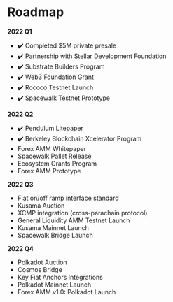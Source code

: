 # Roadmap

**2022 Q1**

* ✔️ Completed $5M private presale&#x20;
* ✔️ Partnership with Stellar Development Foundation&#x20;
* ✔️ Substrate Builders Program&#x20;
* ✔️ Web3 Foundation Grant&#x20;
* ✔️ Rococo Testnet Launch&#x20;
* ✔️ Spacewalk Testnet Prototype

**2022 Q2**

* ✔️ Pendulum Litepaper&#x20;
* ✔️ Berkeley Blockchain Xcelerator Program&#x20;
* Forex AMM Whitepaper&#x20;
* Spacewalk Pallet Release&#x20;
* Ecosystem Grants Program&#x20;
* Forex AMM Prototype

**2022 Q3**&#x20;

* Fiat on/off ramp interface standard&#x20;
* Kusama Auction&#x20;
* XCMP integration (cross-parachain protocol)&#x20;
* General Liquidity AMM Testnet Launch&#x20;
* Kusama Mainnet Launch&#x20;
* Spacewalk Bridge Launch

**2022 Q4**&#x20;

* Polkadot Auction&#x20;
* Cosmos Bridge&#x20;
* Key Fiat Anchors Integrations&#x20;
* Polkadot Mainnet Launch&#x20;
* Forex AMM v1.0: Polkadot Launch
